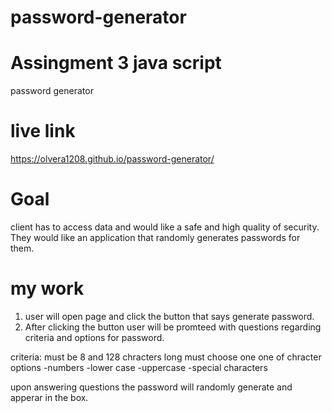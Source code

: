 # password-generator
# Assingment 3 java script 
password generator

# live link

https://olvera1208.github.io/password-generator/

# Goal
client has to access data and would like a safe and high quality of security. They would like an application that randomly generates passwords for them.

# my work 
1. user will open page and click the button that says generate password.
2. After clicking the button user will be promteed with questions regarding criteria and options for password.

criteria:
must be  8 and 128 chracters long
must choose one one of chracter options
-numbers
-lower case
-uppercase
-special characters

upon answering questions the password will randomly generate and apperar in the box.